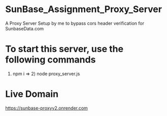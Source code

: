 # SunBase_Assignment_Proxy_Server
A Proxy Server Setup by me to bypass cors header verification for SunbaseData.com
# To start this server, use the following commands
1) npm i => 2) node proxy_server.js
# Live Domain
https://sunbase-proxyv2.onrender.com
